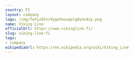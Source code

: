 ```yaml
---
country: FI
layout: company
logo: /img/fwfyz65nr9yge5mxuqalg0y4x8xy.png
name: Viking Line
officialUrl: https://www.vikingline.fi/
slug: viking-line-fi
tags:
- company
wikipediaUrl: https://en.wikipedia.org/wiki/Viking_Line
---
```

